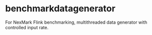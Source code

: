 # benchmarkdatagenerator
For NexMark Flink benchmarking, multithreaded data generator with controlled input rate.
